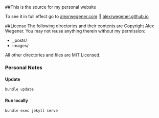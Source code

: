 ##This is the source for my personal website

To see it in full effect go to [alexrwegener.com](alexrwegener.com) || [alexrwegener.github.io](alexrwegener.github.io)


##License
The following directories and their contents are Copyright Alex Wegener.  You may not reuse anything therein without my permission:

*   _posts/
*   images/

All other directories and files are MIT Licensed.


### Personal Notes

#### Update

```bash
bundle update
```

#### Run locally
```bash
bundle exec jekyll serve
```